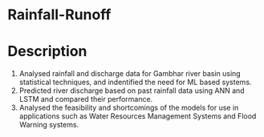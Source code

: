 # Rainfall-Runoff

# Description

1. Analysed rainfall and discharge data for Gambhar river basin using statistical techniques, and indentified the need for ML based systems.
2. Predicted river discharge based on past rainfall data using ANN and LSTM and compared their performance.
3. Analysed the feasibility and shortcomings of the models for use in applications such as Water Resources Management Systems and Flood Warning systems.
